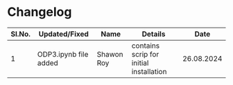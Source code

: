 # Changelog
| Sl.No. |         Updated/Fixed        |           Name         |               Details               |   Date   |
|--------|------------------------------|------------------------|-------------------------------------|----------|
|  1     |  ODP3.ipynb  file added      |     Shawon Roy         | contains scrip for initial installation    |26.08.2024|

